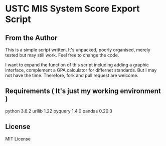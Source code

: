 # USTC MIS System Score Export Script

## From the Author
This is a simple script written.
It's unpacked, poorly organised, merely tested
but may still work.
Feel free to change the code.

I want to expand the function of this script including adding a graphic interface,
complement a GPA calculator for differnet standards.
But I may not have the time.
Therefore, fork and pull request are welcome.

## Requirements ( It's just my working environment )
python 3.6.2
urllib 1.22
pyquery 1.4.0
pandas 0.20.3

## License
MIT License
